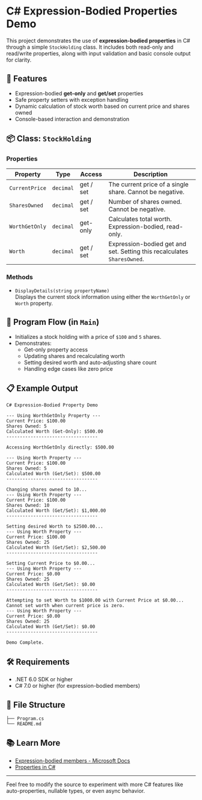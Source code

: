 # C# Expression-Bodied Properties Demo

This project demonstrates the use of **expression-bodied properties** in C# through a simple `StockHolding` class. It includes both read-only and read/write properties, along with input validation and basic console output for clarity.

## 🧾 Features

- Expression-bodied **get-only** and **get/set** properties
- Safe property setters with exception handling
- Dynamic calculation of stock worth based on current price and shares owned
- Console-based interaction and demonstration

## 📦 Class: `StockHolding`

### Properties

| Property       | Type      | Access    | Description                                                             |
| -------------- | --------- | --------- | ----------------------------------------------------------------------- |
| `CurrentPrice` | `decimal` | get / set | The current price of a single share. Cannot be negative.                |
| `SharesOwned`  | `decimal` | get / set | Number of shares owned. Cannot be negative.                             |
| `WorthGetOnly` | `decimal` | get-only  | Calculates total worth. Expression-bodied, read-only.                   |
| `Worth`        | `decimal` | get / set | Expression-bodied get and set. Setting this recalculates `SharesOwned`. |

### Methods

- `DisplayDetails(string propertyName)`  
  Displays the current stock information using either the `WorthGetOnly` or `Worth` property.

## 🚀 Program Flow (in `Main`)

- Initializes a stock holding with a price of `$100` and `5` shares.
- Demonstrates:
  - Get-only property access
  - Updating shares and recalculating worth
  - Setting desired worth and auto-adjusting share count
  - Handling edge cases like zero price

## 📋 Example Output

```text
C# Expression-Bodied Property Demo

--- Using WorthGetOnly Property ---
Current Price: $100.00
Shares Owned: 5
Calculated Worth (Get-Only): $500.00
----------------------------------

Accessing WorthGetOnly directly: $500.00

--- Using Worth Property ---
Current Price: $100.00
Shares Owned: 5
Calculated Worth (Get/Set): $500.00
----------------------------------

Changing shares owned to 10...
--- Using Worth Property ---
Current Price: $100.00
Shares Owned: 10
Calculated Worth (Get/Set): $1,000.00
----------------------------------

Setting desired Worth to $2500.00...
--- Using Worth Property ---
Current Price: $100.00
Shares Owned: 25
Calculated Worth (Get/Set): $2,500.00
----------------------------------

Setting Current Price to $0.00...
--- Using Worth Property ---
Current Price: $0.00
Shares Owned: 25
Calculated Worth (Get/Set): $0.00
----------------------------------

Attempting to set Worth to $1000.00 with Current Price at $0.00...
Cannot set worth when current price is zero.
--- Using Worth Property ---
Current Price: $0.00
Shares Owned: 25
Calculated Worth (Get/Set): $0.00
----------------------------------

Demo Complete.
```

## 🛠️ Requirements

- .NET 6.0 SDK or higher
- C# 7.0 or higher (for expression-bodied members)

## 📁 File Structure

```
├── Program.cs
└── README.md
```

## 📚 Learn More

- [Expression-bodied members - Microsoft Docs](https://learn.microsoft.com/en-us/dotnet/csharp/programming-guide/statements-expressions-operators/expression-bodied-members)
- [Properties in C#](https://learn.microsoft.com/en-us/dotnet/csharp/programming-guide/classes-and-structs/properties)

---

Feel free to modify the source to experiment with more C# features like auto-properties, nullable types, or even async behavior.
